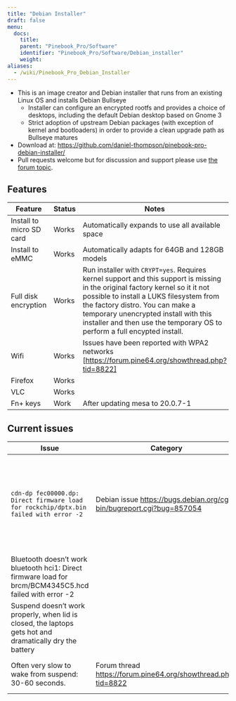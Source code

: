 ```yaml
---
title: "Debian Installer"
draft: false
menu:
  docs:
    title:
    parent: "Pinebook_Pro/Software"
    identifier: "Pinebook_Pro/Software/Debian_installer"
    weight:
aliases:
  - /wiki/Pinebook_Pro_Debian_Installer
---
```


* This is an image creator and Debian installer that runs from an existing Linux OS and installs Debian Bullseye
  * Installer can configure an encrypted rootfs and provides a choice of desktops, including the default Debian desktop based on Gnome 3
  * Strict adoption of upstream Debian packages (with exception of kernel and bootloaders) in order to provide a clean upgrade path as Bullseye matures
* Download at: https://github.com/daniel-thompson/pinebook-pro-debian-installer/
* Pull requests welcome but for discussion and support please use [the forum topic](https://forum.pine64.org/showthread.php?tid=8487).

## Features

| Feature | Status | Notes |
| --- | --- | --- |
| Install to micro SD card | Works | Automatically expands to use all available space |
| Install to eMMC | Works | Automatically adapts for 64GB and 128GB models |
| Full disk encryption | Works | Run installer with `CRYPT=yes`. Requires kernel support and this support is missing in the original factory kernel so it it not possible to install a LUKS filesystem from the factory distro. You can make a temporary unencrypted install with this installer and then use the temporary OS to perform a full encypted install. |
| Wifi | Works | Issues have been reported with WPA2 networks [https://forum.pine64.org/showthread.php?tid=8822] |
| Firefox | Works |  |
| VLC | Works |  |
| Fn+ keys | Work | After updating mesa to  20.0.7-1 |

## Current issues

|Issue|Category|Status|Workaround|Notes|
| --- | --- | --- | --- | --- |
| `cdn-dp fec00000.dp: Direct firmware load for rockchip/dptx.bin failed with error -2` | Debian issue https://bugs.debian.org/cgi-bin/bugreport.cgi?bug=857054 | If having FDE, it fails to load at boot as the firmware is not included in initramfs | Include the dptx.bin firmware in the initramfs | See https://forum.pine64.org/showthread.php?tid=8487&pid=57202#pid57202 |
| Bluetooth doesn’t work  bluetooth hci1: Direct firmware load for brcm/BCM4345C5.hcd failed with error -2 |  |  | Copy those firmware https://gitlab.manjaro.org/manjaro-arm/packages/community/ap6256-firmware to /lib/firmware/brcm/. After that, Bluetooth works fine. | It seems some firmware is missing. See https://forum.pine64.org/showthread.php?tid=8731&pid=57525#pid57525 |
| Suspend doesn’t work properly, when lid is closed, the laptops gets hot and dramatically dry the battery |  |  | Install is preconfigured to use suspend-to-idle instead. This offers some power savings compared to normal running but suspend should only be used for short periods. | `# echo deep > /sys/power/mem_sleep` PBP simply doesn’t wake up after 'deep' sleep. |
| Often very slow to wake from suspend: 30-60 seconds. | Forum thread https://forum.pine64.org/showthread.php?tid=8822 |  | Sometimes pressing the power key helps wake it up. Set this key to not trigger sleep/shutdown in the Desktop Environment config. |  |
